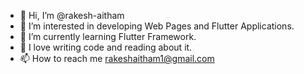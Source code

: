 - 👋 Hi, I’m @rakesh-aitham
- 👀 I’m interested in developing Web Pages and Flutter Applications.
- 🌱 I’m currently learning Flutter Framework.
- 💞️ I love writing code and reading about it.
- 📫 How to reach me rakeshaitham1@gmail.com

<!---
rakesh-aitham/rakesh-aitham is a ✨ special ✨ repository because its `README.md` (this file) appears on your GitHub profile.
You can click the Preview link to take a look at your changes.
--->
